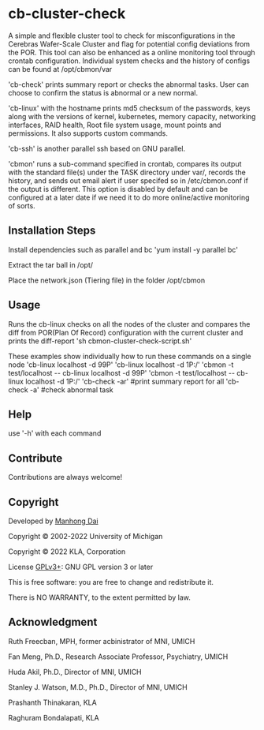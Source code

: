 # cb-cluster-check

A simple and flexible cluster tool to check for misconfigurations in the Cerebras Wafer-Scale Cluster and flag for potential config deviations from the POR. This tool can also be enhanced as a online monitoring tool through crontab configuration. Individual system checks and the history of configs can be found at /opt/cbmon/var

'cb-check' prints summary report or checks the abnormal tasks. User can choose to confirm the status is abnormal or a new normal.

'cb-linux' with the hostname prints md5 checksum of the passwords, keys along with the versions of kernel, kubernetes, memory capacity, networking interfaces, RAID health, Root file system usage, mount points and permissions. It also supports custom commands.

'cb-ssh' is another parallel ssh based on GNU parallel.

'cbmon' runs a sub-command specified in crontab, compares its output with the standard file(s) under the TASK directory under var/, records the history, and sends out email alert if user specifed so in /etc/cbmon.conf if the output is different. This option is disabled by default and can be configured at a later date if we need it to do more online/active monitoring of sorts.


## Installation Steps

Install dependencies such as parallel and bc
'yum install -y parallel bc'

Extract the tar ball in /opt/

Place the network.json (Tiering file) in the folder /opt/cbmon


## Usage

Runs the cb-linux checks on all the nodes of the cluster and compares the diff from POR(Plan Of Record) configuration with the current cluster and prints the diff-report
'sh cbmon-cluster-check-script.sh'

These examples show individually how to run these commands on a single node
'cb-linux localhost -d 99P'
'cb-linux localhost -d 1P:/'
'cbmon -t test/localhost -- cb-linux localhost -d 99P'
'cbmon -t test/localhost -- cb-linux localhost -d 1P:/'
'cb-check -ar'	#print summary report for all 
'cb-check -a'	#check abnormal task


## Help

use '-h' with each command

## Contribute

Contributions are always welcome!

## Copyright

Developed by [Manhong Dai](mailto:manhongdai@gmail.com)

Copyright © 2002-2022 University of Michigan 

Copyright © 2022 KLA, Corporation

License [GPLv3+](https://gnu.org/licenses/gpl.html): GNU GPL version 3 or later 

This is free software: you are free to change and redistribute it.

There is NO WARRANTY, to the extent permitted by law.

## Acknowledgment

Ruth Freecban, MPH, former acbinistrator of MNI, UMICH

Fan Meng, Ph.D., Research Associate Professor, Psychiatry, UMICH

Huda Akil, Ph.D., Director of MNI, UMICH

Stanley J. Watson, M.D., Ph.D., Director of MNI, UMICH

Prashanth Thinakaran, KLA

Raghuram Bondalapati, KLA
